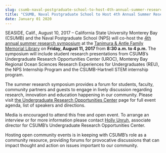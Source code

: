```yaml
---
slug: csumb-naval-postgraduate-school-to-host-4th-annual-summer-research-symposium
title: "CSUMB, Naval Postgraduate School to Host 4th Annual Summer Research Symposium"
date: January 01 2020
---
```


 
<p>
  SEASIDE, Calif., August 10, 2017 – California State University Monterey Bay
  (CSUMB) and the Naval Postgraduate School (NPS) will co-host the
  <a href="https://csumb.edu/uroc/summer-research-symposium"
    >4th annual summer research symposium</a
  >
  at the
  <a
    href="https://csumb.edu/directory/buildings/tanimura-antle-family-memorial-library"
    >Tanimura &amp; Antle Family Memorial Library</a
  >
  on <b>Friday, August 11, 2017 </b>from <b>8:30 a.m. to 4 p.m.</b> The
  symposium will include student research presentations from CSUMB’s
  Undergraduate Research Opportunities Center (UROC), Monterey Bay Regional
  Ocean Sciences Research Experiences for Undergraduates (REU), the NPS
  Internship Program and the CSUMB-Hartnell STEM internship program.
</p>
<p>
  The summer research symposium provides a forum for students, faculty,
  community partners and guests to engage in lively discussion regarding
  research, innovation and education happening in our community. Please visit
  <a href="https://csumb.edu/uroc/summer-research-sympo"
    >the Undergraduate Research Opportunities Center</a
  >
  page for full event agenda, list of speakers and directions.
</p>
<p>
  Media is encouraged to attend this free and open event. To arrange an
  interview or for more information please contact
  <a href="%22https" class="">Holly Unruh</a>, associate director for CSUMB’s
  Undergraduate Research Opportunities Center.
</p>
<p>
  Hosting open community events is in keeping with CSUMB’s role as a community
  resource, providing forums for provocative discussions that can impact thought
  and action on issues important to our community.
</p>
 
